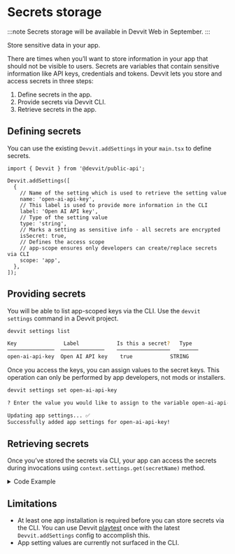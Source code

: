 # Secrets storage

:::note
Secrets storage will be available in Devvit Web in September.
:::

Store sensitive data in your app.

There are times when you’ll want to store information in your app that should not be visible to users. Secrets are variables that contain sensitive information like API keys, credentials and tokens. Devvit lets you store and access secrets in three steps:

1. Define secrets in the app.
2. Provide secrets via Devvit CLI.
3. Retrieve secrets in the app.

## Defining secrets

You can use the existing `Devvit.addSettings` in your `main.tsx` to define secrets.

```tsx
import { Devvit } from '@devvit/public-api';

Devvit.addSettings([
  {
    // Name of the setting which is used to retrieve the setting value
    name: 'open-ai-api-key',
    // This label is used to provide more information in the CLI
    label: 'Open AI API key',
    // Type of the setting value
    type: 'string',
    // Marks a setting as sensitive info - all secrets are encrypted
    isSecret: true,
    // Defines the access scope
    // app-scope ensures only developers can create/replace secrets via CLI
    scope: 'app',
  },
]);
```

## Providing secrets

You will be able to list app-scoped keys via the CLI. Use the `devvit settings` command in a Devvit project.

```bash
devvit settings list

Key               Label            Is this a secret?   Type
───────────────  ──────────────    ─────────────────   ──────
open-ai-api-key  Open AI API key    true            STRING
```

Once you access the keys, you can assign values to the secret keys. This operation can only be performed by app developers, not mods or installers.

```bash
devvit settings set open-ai-api-key

? Enter the value you would like to assign to the variable open-ai-api-key : <value>

Updating app settings... ✅
Successfully added app settings for open-ai-api-key!
```

## Retrieving secrets

Once you’ve stored the secrets via CLI, your app can access the secrets during invocations using `context.settings.get(secretName)` method.

<details><summary>Code Example</summary>

```tsx
import { Devvit, useState } from '@devvit/public-api';

Devvit.configure({
  http: true,
});

Devvit.addSettings([
  {
    name: 'open-ai-api-key',
    label: 'Open AI API key',
    type: 'string',
    isSecret: true,
    scope: 'app',
  },
]);

async function fetchResponse(context: Devvit.Context): Promise<string> {
  try {
    const apiKey = await context.settings.get('open-ai-api-key');

    const res = await fetch('https://api.openai.com/v1/chat/completions', {
      headers: {
        'Content-Type': 'application/json',
        Authorization: `Bearer ${apiKey}`,
      },
      method: 'POST',
      body: JSON.stringify({
        model: 'gpt-4-turbo',
        messages: [{ role: 'system', content: 'You are a helpful assistant.' }],
      }),
    });

    const json = await res.json();

    return json?.choices?.length > 0 ? json?.choices[0]?.message?.content : 'No response';
  } catch (e: any) {
    console.log('Fetch error ', e);
    return e.toString();
  }
}

Devvit.addCustomPostType({
  name: 'Devvit - Ask GPT',
  render: (context) => {
    const [answer, setAnswer] = useState<string>('');

    async function onPress() {
      const response = await fetchResponse(context);
      setAnswer(response || 'No Response');
    }

    return (
      <blocks height="tall">
        <vstack alignment="center middle" height="100%" gap="large">
          <button appearance="primary" onPress={onPress}>
            {'Ask GPT'}
          </button>
          <text wrap>{answer}</text>
        </vstack>
      </blocks>
    );
  },
});

export default Devvit;
```

</details>

## Limitations

- At least one app installation is required before you can store secrets via the CLI. You can use Devvit [playtest](../../guides/tools/playtest.md) once with the latest `Devvit.addSettings` config to accomplish this.
- App setting values are currently not surfaced in the CLI.
